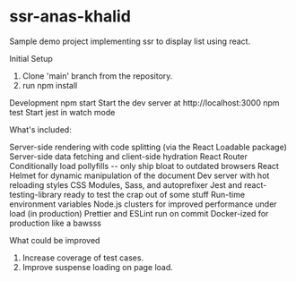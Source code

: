 # ssr-anas-khalid
Sample demo project implementing ssr to display list using react.

Initial Setup

1. Clone 'main' branch from the repository.
2. run npm install

Development
npm start
Start the dev server at http://localhost:3000
npm test
Start jest in watch mode

What's included:

Server-side rendering with code splitting (via the React Loadable package)
Server-side data fetching and client-side hydration
React Router
Conditionally load pollyfills -- only ship bloat to outdated browsers
React Helmet for dynamic manipulation of the document <head />
Dev server with hot reloading styles
CSS Modules, Sass, and autoprefixer
Jest and react-testing-library ready to test the crap out of some stuff
Run-time environment variables
Node.js clusters for improved performance under load (in production)
Prettier and ESLint run on commit
Docker-ized for production like a bawsss


What could be improved
1. Increase coverage of test cases.
2. Improve suspense loading on page load.
